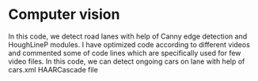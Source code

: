 # Computer vision
In this code, we detect road lanes with help of Canny edge detection and HoughLineP modules.
I have optimized code according to different videos and commented some of code lines which are specifically used for few video files.
In this code, we can detect ongoing cars on lane with help of cars.xml HAARCascade file
